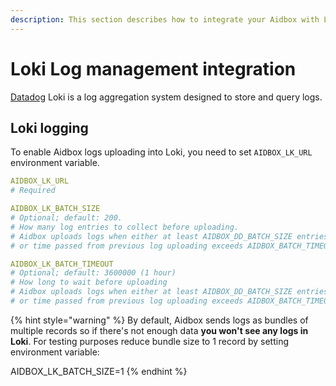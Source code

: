 ```yaml
---
description: This section describes how to integrate your Aidbox with Loki.
---
```


# Loki Log management integration

[Datadog](https://grafana.com/oss/loki/) Loki is a log aggregation system designed to store and query logs.

## Loki logging

To enable Aidbox logs uploading into Loki, you need to set `AIDBOX_LK_URL` environment variable.

```yaml
AIDBOX_LK_URL
# Required

AIDBOX_LK_BATCH_SIZE
# Optional; default: 200.
# How many log entries to collect before uploading.
# Aidbox uploads logs when either at least AIDBOX_DD_BATCH_SIZE entries collected 
# or time passed from previous log uploading exceeds AIDBOX_BATCH_TIMEOUT

AIDBOX_LK_BATCH_TIMEOUT
# Optional; default: 3600000 (1 hour)
# How long to wait before uploading
# Aidbox uploads logs when either at least AIDBOX_DD_BATCH_SIZE entries collected 
# or time passed from previous log uploading exceeds AIDBOX_BATCH_TIMEOUT
```

{% hint style="warning" %}
By default, Aidbox sends logs as bundles of multiple records so if there's not enough data **you won't see any logs in Loki**. For testing purposes reduce bundle size to 1 record by setting environment variable:

AIDBOX\_LK\_BATCH\_SIZE=1
{% endhint %}

